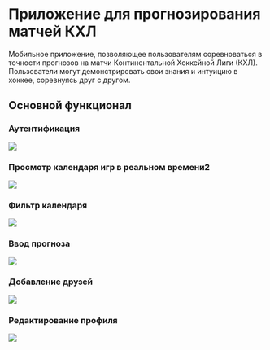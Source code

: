 # Приложение для прогнозирования матчей КХЛ

Мобильное приложение, позволяющее пользователям соревноваться в точности прогнозов на матчи Континентальной Хоккейной Лиги (КХЛ). Пользователи могут демонстрировать свои знания и интуицию в хоккее, соревнуясь друг с другом.

## Основной функционал
### Аутентификация
![]([https://github.com/KuznetsovNick/main_experience/blob/main/images/5.gif](https://github.com/moevm/adfmp1h25-sport/blob/main/assets/1.png))
### Просмотр календаря игр в реальном времени2
![]([https://github.com/KuznetsovNick/main_experience/blob/main/images/5.gif](https://github.com/moevm/adfmp1h25-sport/blob/main/assets/2.jpg))
### Фильтр календаря
![]([https://github.com/KuznetsovNick/main_experience/blob/main/images/5.gif](https://github.com/moevm/adfmp1h25-sport/blob/main/assets/3.jpg))
### Ввод прогноза
![]([https://github.com/KuznetsovNick/main_experience/blob/main/images/5.gif](https://github.com/moevm/adfmp1h25-sport/blob/main/assets/4.jpg))
### Добавление друзей
![]([https://github.com/KuznetsovNick/main_experience/blob/main/images/5.gif](https://github.com/moevm/adfmp1h25-sport/blob/main/assets/5.jpg))
### Редактирование профиля
![]([https://github.com/KuznetsovNick/main_experience/blob/main/images/5.gif](https://github.com/moevm/adfmp1h25-sport/blob/main/assets/6.jpg))




